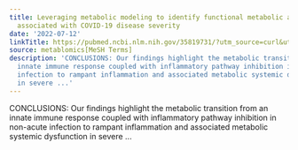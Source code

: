 ```yaml
---
title: Leveraging metabolic modeling to identify functional metabolic alterations
  associated with COVID-19 disease severity
date: '2022-07-12'
linkTitle: https://pubmed.ncbi.nlm.nih.gov/35819731/?utm_source=curl&utm_medium=rss&utm_campaign=pubmed-2&utm_content=1Zkrxt7ktlCbHBXEV3v65xxSnkSWNsJ1A6Fq3gBniKhGfIUslK&fc=20210907212339&ff=20220714214715&v=2.17.7
source: metablomics[MeSH Terms]
description: 'CONCLUSIONS: Our findings highlight the metabolic transition from an
  innate immune response coupled with inflammatory pathway inhibition in non-acute
  infection to rampant inflammation and associated metabolic systemic dysfunction
  in severe ...'
---
```

CONCLUSIONS: Our findings highlight the metabolic transition from an innate immune response coupled with inflammatory pathway inhibition in non-acute infection to rampant inflammation and associated metabolic systemic dysfunction in severe ...